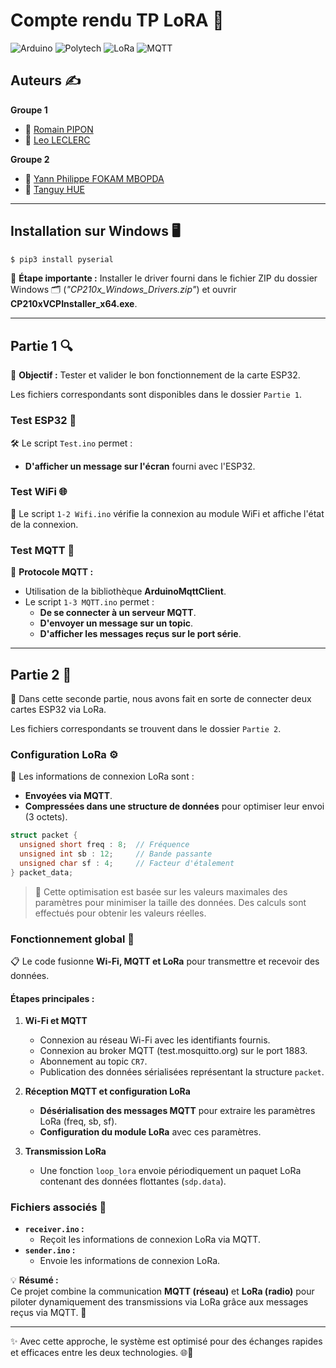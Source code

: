 # Compte rendu TP LoRA 📡  

![Arduino](https://img.shields.io/badge/Arduino-00979D?style=for-the-badge&logo=Arduino&logoColor=white)
![Polytech](https://img.shields.io/badge/Polytech-0078D7?style=for-the-badge&logo=Polytech&logoColor=white)
![LoRa](https://img.shields.io/badge/LoRa-00BFFF?style=for-the-badge&logo=LoRa&logoColor=white)
![MQTT](https://img.shields.io/badge/MQTT-660066?style=for-the-badge&logo=MQTT&logoColor=white)

## Auteurs ✍️  

**Groupe 1**  
- 📧 [Romain PIPON](mailto:romain.pipon@etu.univ-nantes.fr)  
- 📧 [Leo LECLERC](mailto:leo.leclerc1@etu.univ-nantes.fr)  

**Groupe 2**  
- 📧 [Yann Philippe FOKAM MBOPDA](mailto:yann-philippe.fokam-mbopda@etu.univ-nantes.fr)  
- 📧 [Tanguy HUE](mailto:tanguy.hue@etu.univ-nantes.fr)  

---

## Installation sur Windows 🖥️  

```bash
$ pip3 install pyserial
```  

🔧 **Étape importante :** Installer le driver fourni dans le fichier ZIP du dossier Windows 🗂️ (*"CP210x_Windows_Drivers.zip"*) et ouvrir **CP210xVCPInstaller_x64.exe**.  

---

## Partie 1 🔍  

🚀 **Objectif :** Tester et valider le bon fonctionnement de la carte ESP32.  

Les fichiers correspondants sont disponibles dans le dossier `Partie 1`.  

### Test ESP32 🔧  

🛠️ Le script `Test.ino` permet :  
- **D'afficher un message sur l'écran** fourni avec l'ESP32.  

### Test WiFi 🌐  

📶 Le script `1-2 Wifi.ino` vérifie la connexion au module WiFi et affiche l'état de la connexion.  

### Test MQTT 📨  

🔗 **Protocole MQTT :**  
- Utilisation de la bibliothèque **ArduinoMqttClient**.  
- Le script `1-3 MQTT.ino` permet :  
  - **De se connecter à un serveur MQTT**.  
  - **D'envoyer un message sur un topic**.  
  - **D'afficher les messages reçus sur le port série**.  

---

## Partie 2 📡  

🚀 Dans cette seconde partie, nous avons fait en sorte de connecter deux cartes ESP32 via LoRa.  

Les fichiers correspondants se trouvent dans le dossier `Partie 2`.  

### Configuration LoRa ⚙️  

🔄 Les informations de connexion LoRa sont :  
- **Envoyées via MQTT**.  
- **Compressées dans une structure de données** pour optimiser leur envoi (3 octets).  

```c
struct packet {
  unsigned short freq : 8;  // Fréquence
  unsigned int sb : 12;     // Bande passante
  unsigned char sf : 4;     // Facteur d'étalement
} packet_data;
```  

> 🌟 Cette optimisation est basée sur les valeurs maximales des paramètres pour minimiser la taille des données. Des calculs sont effectués
pour obtenir les valeurs réelles.  

### Fonctionnement global 🔄  

📋 Le code fusionne **Wi-Fi, MQTT et LoRa** pour transmettre et recevoir des données.  

#### Étapes principales :  
1. **Wi-Fi et MQTT**  
   - Connexion au réseau Wi-Fi avec les identifiants fournis.  
   - Connexion au broker MQTT (test.mosquitto.org) sur le port 1883.  
   - Abonnement au topic `CR7`.  
   - Publication des données sérialisées représentant la structure `packet`.  

2. **Réception MQTT et configuration LoRa**  
   - **Désérialisation des messages MQTT** pour extraire les paramètres LoRa (freq, sb, sf).  
   - **Configuration du module LoRa** avec ces paramètres.  

3. **Transmission LoRa**  
   - Une fonction `loop_lora` envoie périodiquement un paquet LoRa contenant des données flottantes (`sdp.data`).  

### Fichiers associés 📂  

- **`receiver.ino` :**  
  - Reçoit les informations de connexion LoRa via MQTT.  
- **`sender.ino` :**  
  - Envoie les informations de connexion LoRa.  

💡 **Résumé :**  
Ce projet combine la communication **MQTT (réseau)** et **LoRa (radio)** pour piloter dynamiquement des transmissions via LoRa grâce aux messages reçus via MQTT. 🎯  

--- 

✨ Avec cette approche, le système est optimisé pour des échanges rapides et efficaces entre les deux technologies. 🌐📡